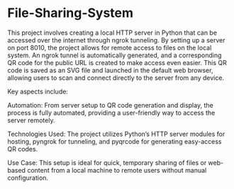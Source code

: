 # File-Sharing-System

This project involves creating a local HTTP server in Python that can be accessed over the internet through ngrok tunneling. By setting up a server on port 8010, the project allows for remote access to files on the local system. An ngrok tunnel is automatically generated, and a corresponding QR code for the public URL is created to make access even easier. This QR code is saved as an SVG file and launched in the default web browser, allowing users to scan and connect directly to the server from any device.

Key aspects include:

Automation: From server setup to QR code generation and display, the process is fully automated, providing a user-friendly way to access the server remotely.

Technologies Used: The project utilizes Python’s HTTP server modules for hosting, pyngrok for tunneling, and pyqrcode for generating easy-access QR codes.

Use Case: This setup is ideal for quick, temporary sharing of files or web-based content from a local machine to remote users without manual configuration.
